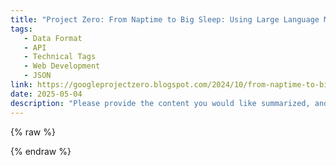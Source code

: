 ```yaml
---
title: "Project Zero: From Naptime to Big Sleep: Using Large Language Models To Catch Vulnerabilities In Real-World Code"
tags:
   - Data Format
   - API
   - Technical Tags
   - Web Development
   - JSON
link: https://googleprojectzero.blogspot.com/2024/10/from-naptime-to-big-sleep.html
date: 2025-05-04
description: "Please provide the content you would like summarized, and I'll be happy to assist!"
---
```

{% raw %}


{% endraw %}
